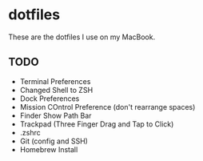 # dotfiles

These are the dotfiles I use on my MacBook.

## TODO
- Terminal Preferences
- Changed Shell to ZSH
- Dock Preferences
- Mission COntrol Preference (don't rearrange spaces)
- Finder Show Path Bar
- Trackpad (Three Finger Drag and Tap to Click)
- .zshrc
- Git (config and SSH)
- Homebrew Install  
